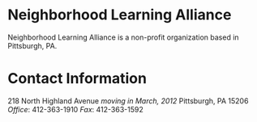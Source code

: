 # Neighborhood Learning Alliance #
Neighborhood Learning Alliance is a non-profit organization based in Pittsburgh, PA.

# Contact Information
218 North Highland Avenue *moving in March, 2012*
Pittsburgh, PA 15206
*Office*: 412-363-1910
*Fax*: 412-363-1592
